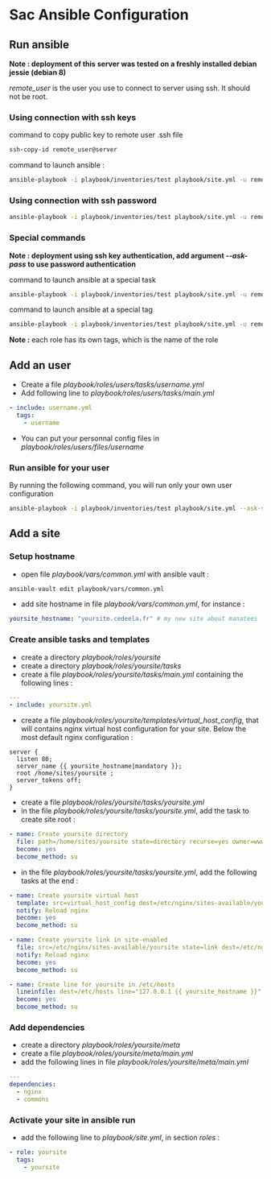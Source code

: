 # Sac Ansible Configuration

## Run ansible

**Note : deployment of this server was tested on a freshly installed debian jessie (debian 8)**

*remote_user* is the user you use to connect to server using ssh. It should not be root.

### Using connection with ssh keys

command to copy public key to remote user .ssh file

```bash
ssh-copy-id remote_user@server
```

command to launch ansible : 

```bash
ansible-playbook -i playbook/inventories/test playbook/site.yml -u remote_user --ask-su-pass --ask-vault-pass
```

### Using connection with ssh password

```bash
ansible-playbook -i playbook/inventories/test playbook/site.yml -u remote_user --ask-pass --ask-su-pass --ask-vault-pass
```

### Special commands

**Note : deployment using ssh key authentication, add argument *--ask-pass* to use password authentication**

command to launch ansible at a special task

```bash
ansible-playbook -i playbook/inventories/test playbook/site.yml -u remote_user --ask-su-pass --ask-vault-pass --start-at-task="My Task Name"
```

command to launch ansible at a special tag

```bash
ansible-playbook -i playbook/inventories/test playbook/site.yml -u remote-user --ask-su-pass --ask-vault-pass --tags="My tag name"
```

**Note :** each role has its own tags, which is the name of the role

## Add an user

* Create a file *playbook/roles/users/tasks/username.yml*
* Add following line to *playbook/roles/users/tasks/main.yml*
```yaml
- include: username.yml
  tags:
    - username
```
* You can put your personnal config files in *playbook/roles/users/files/username*

### Run ansible for your user

By running the following command, you will run only your own user configuration

```bash
ansible-playbook -i playbook/inventories/test playbook/site.yml --ask-su-pass --ask-vault-pass --tags="username"
```

## Add a site

### Setup hostname

* open file *playbook/vars/common.yml* with ansible vault :
```bash
ansible-vault edit playbook/vars/common.yml
```
* add site hostname in file *playbook/vars/common.yml*, for instance : 
```yaml
yoursite_hostname: "yoursite.cedeela.fr" # my new site about manatees
```

### Create ansible tasks and templates

* create a directory *playbook/roles/yoursite*
* create a directory *playbook/roles/yoursite/tasks*
* create a file *playbook/roles/yoursite/tasks/main.yml* containing the following lines :
```yaml
---
- include: yoursite.yml
```
* create a file *playbook/roles/yoursite/templates/virtual_host_config*, that will contains nginx virtual host configuration for your site. Below the most default nginx configuration :
```
server {
  listen 80;
  server_name {{ yoursite_hostname|mandatory }};
  root /home/sites/yoursite ;
  server_tokens off;
}
```
* create a file *playbook/roles/yoursite/tasks/yoursite.yml*
* in the file *playbook/roles/yoursite/tasks/yoursite.yml*, add the task to create site root :
```yaml
- name: Create yoursite directory
  file: path=/home/sites/yoursite state=directory recurse=yes owner=www-data group=www-data mode=0755
  become: yes
  become_method: su
```
* in the file *playbook/roles/yoursite/tasks/yoursite.yml*, add the following tasks at the end :
```yaml
- name: Create yoursite virtual host
  template: src=virtual_host_config dest=/etc/nginx/sites-available/yoursite
  notify: Reload nginx
  become: yes
  become_method: su

- name: Create yoursite link in site-enabled
  file: src=/etc/nginx/sites-available/yoursite state=link dest=/etc/nginx/sites-enabled/yoursite
  notify: Reload nginx
  become: yes
  become_method: su

- name: Create line for yoursite in /etc/hosts
  lineinfile: dest=/etc/hosts line="127.0.0.1 {{ yoursite_hostname }}" insertafter="^127"
  become: yes
  become_method: su
```

### Add dependencies

* create a directory *playbook/roles/yoursite/meta*
* create a file *playbook/roles/yoursite/meta/main.yml*
* add the following lines in file *playbook/roles/yoursite/meta/main.yml*
```yaml
---
dependencies:
  - nginx
  - commons
```

### Activate your site in ansible run

* add the following line to *playbook/site.yml*, in section *roles* :
```yaml
- role: yoursite
  tags:
    - yoursite
```
